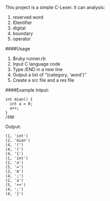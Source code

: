 This project is a simple C-Lexer.
It can analysis:
  1. reserved word 
  2. IDentifier
  3. digital
  4. boundary
  5. operator

####Usage
  1. $ruby runner.rb
  2. Input C language code
  3. Type /END in a new line
  4. Output a list of "(category, 'word')"
  5. Create a src file and a res file 

####Example
Intput:
 
    int mian() {
      int a = 0;
      a++;    
    }
    /END  

Output:
    
    (1, 'int')
    (2, 'mian')
    (4, '(')
    (4, ')')
    (4, '{')
    (1, 'int')
    (2, 'a')
    (5, '=')
    (3, '0')
    (4, ';')
    (2, 'a')
    (5, '++')
    (4, ';')
    (4, '}') 












